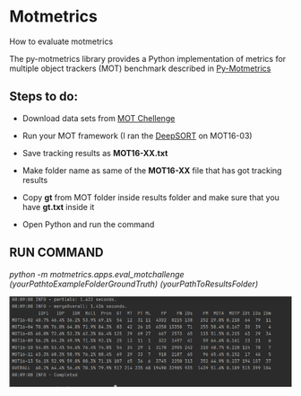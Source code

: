 # Motmetrics
How to evaluate motmetrics

The py-motmetrics library provides a Python implementation of metrics for multiple object trackers (MOT) benchmark described in [Py-Motmetrics](https://github.com/cheind/py-motmetrics)

## Steps to do:

* Download data sets from [MOT Chellenge](https://motchallenge.net/)

* Run your MOT framework (I ran the [DeepSORT](https://github.com/nwojke/deep_sort) on MOT16-03)

* Save tracking results as **MOT16-XX.txt**

* Make folder name as same of the **MOT16-XX** file that has got tracking results 

* Copy **gt** from MOT folder inside results folder and make sure that you have **gt.txt** inside it  

* Open Python and run the command


## RUN COMMAND

*python -m motmetrics.apps.eval_motchallenge (yourPathtoExampleFolderGroundTruth) (yourPathToResultsFolder)*

![image](https://github.com/harsul/Motmetrics/blob/main/motchallenge-16.PNG)




